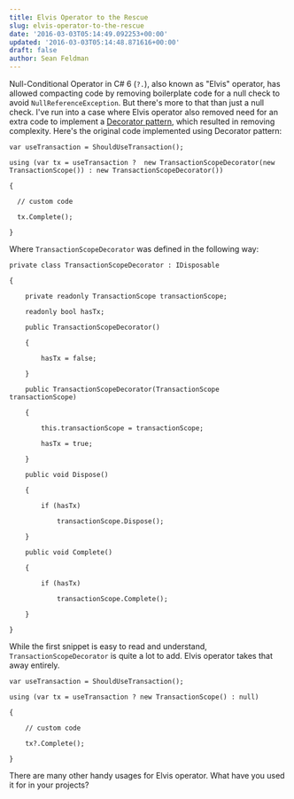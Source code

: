 ```yaml
---
title: Elvis Operator to the Rescue
slug: elvis-operator-to-the-rescue
date: '2016-03-03T05:14:49.092253+00:00'
updated: '2016-03-03T05:14:48.871616+00:00'
draft: false
author: Sean Feldman
---
```

Null-Conditional Operator in C# 6 (`?.`), also known as "Elvis" operator, has allowed compacting code by removing boilerplate code for a null check to avoid `NullReferenceException`. But there's more to that than just a null check. I've run into a case where Elvis operator also removed need for an extra code to implement a [Decorator pattern](http://www.dofactory.com/net/decorator-design-pattern), which resulted in removing complexity. Here's the original code implemented using Decorator pattern:

```
var useTransaction = ShouldUseTransaction();
using (var tx = useTransaction ?  new TransactionScopeDecorator(new TransactionScope()) : new TransactionScopeDecorator())
{
  // custom code
  tx.Complete();
}
```

Where `TransactionScopeDecorator` was defined in the following way:

```
private class TransactionScopeDecorator : IDisposable
{
    private readonly TransactionScope transactionScope;
    readonly bool hasTx;
    public TransactionScopeDecorator()
    {
        hasTx = false;
    }
    public TransactionScopeDecorator(TransactionScope transactionScope)
    {
        this.transactionScope = transactionScope;
        hasTx = true;
    }
    public void Dispose()
    {
        if (hasTx)
            transactionScope.Dispose();
    }
    public void Complete()
    {
        if (hasTx)
            transactionScope.Complete();
    }
}
```

While the first snippet is easy to read and understand, `TransactionScopeDecorator` is quite a lot to add. Elvis operator takes that away entirely.


```
var useTransaction = ShouldUseTransaction();
using (var tx = useTransaction ? new TransactionScope() : null)
{
    // custom code
    tx?.Complete();
}
```

There are many other handy usages for Elvis operator. What have you used it for in your projects?

